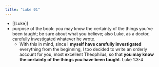 ```yaml
---
title: "Luke 01"
---
```


- [[Luke]]
- purpose of the book: you may know the certainty of the things you've been taught; be sure about what you believe; also Luke, as a doctor, carefully investigated whatever he wrote.
	- With this in mind, since I **myself have carefully investigated** everything from the beginning, I too decided to write an orderly account for you, most excellent Theophilus, so that **you may know the certainty of the things you have been taught**. Luke 1:3-‬4 